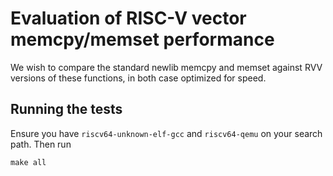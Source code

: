 # Evaluation of RISC-V vector memcpy/memset performance

We wish to compare the standard newlib memcpy and memset against RVV versions
of these functions, in both case optimized for speed.

## Running the tests

Ensure you have `riscv64-unknown-elf-gcc` and `riscv64-qemu` on your search
path.  Then run
```
make all
```

